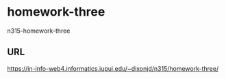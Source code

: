# homework-three

n315-homework-three

## URL

https://in-info-web4.informatics.iupui.edu/~dixonjd/n315/homework-three/
